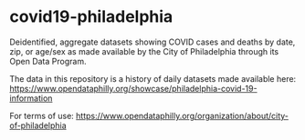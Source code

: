 # covid19-philadelphia
Deidentified, aggregate datasets showing COVID cases and deaths by date, zip, or age/sex as made available by the City of Philadelphia through its Open Data Program.

The data in this repository is a history of daily datasets made available here: https://www.opendataphilly.org/showcase/philadelphia-covid-19-information

For terms of use: https://www.opendataphilly.org/organization/about/city-of-philadelphia
